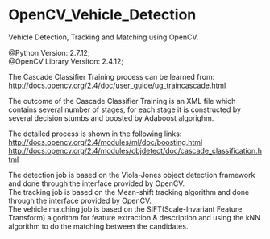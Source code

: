 # OpenCV_Vehicle_Detection
Vehicle Detection, Tracking and Matching using OpenCV.

@Python Version: 2.7.12;  
@OpenCV Library Versiton: 2.4.12;  

The Cascade Classifier Training process can be learned from: http://docs.opencv.org/2.4/doc/user_guide/ug_traincascade.html  

The outcome of the Cascade Classifier Training is an XML file which contains several number of stages, for each stage it is constructed by several decision stumbs and boosted by Adaboost algorighm.

The detailed process is shown in the following links:  
http://docs.opencv.org/2.4/modules/ml/doc/boosting.html  
http://docs.opencv.org/2.4/modules/objdetect/doc/cascade_classification.html  

The detection job is based on the Viola-Jones object detection framework and done through the interface provided by OpenCV.  
The tracking job is based on the Mean-shift tracking algorithm and done through the interface provided by OpenCV.  
The vehicle matching job is based on the SIFT(Scale-Invariant Feature Transform) algorithm for feature extraction & description and using the kNN algorithm to do the matching between the candidates.  
